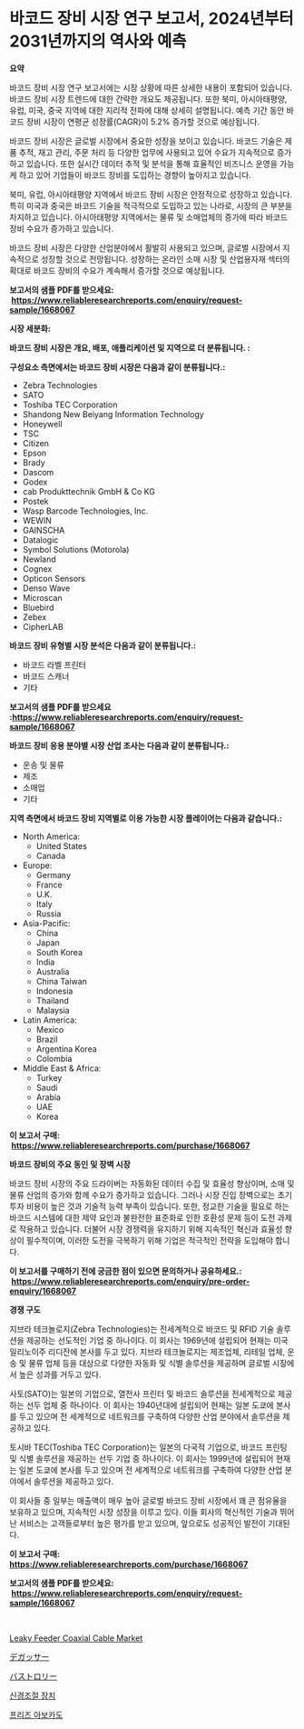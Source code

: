 <p><h1>바코드 장비 시장 연구 보고서, 2024년부터 2031년까지의 역사와 예측</h1></p><p><strong>요약</strong></p>
<p><p>바코드 장비 시장 연구 보고서에는 시장 상황에 따른 상세한 내용이 포함되어 있습니다. 바코드 장비 시장 트렌드에 대한 간략한 개요도 제공됩니다. 또한 북미, 아시아태평양, 유럽, 미국, 중국 지역에 대한 지리적 전파에 대해 상세히 설명됩니다. 예측 기간 동안 바코드 장비 시장이 연평균 성장률(CAGR)이 5.2% 증가할 것으로 예상됩니다.</p><p>바코드 장비 시장은 글로벌 시장에서 중요한 성장을 보이고 있습니다. 바코드 기술은 제품 추적, 재고 관리, 주문 처리 등 다양한 업무에 사용되고 있어 수요가 지속적으로 증가하고 있습니다. 또한 실시간 데이터 추적 및 분석을 통해 효율적인 비즈니스 운영을 가능케 하고 있어 기업들이 바코드 장비를 도입하는 경향이 높아지고 있습니다.</p><p>북미, 유럽, 아시아태평양 지역에서 바코드 장비 시장은 안정적으로 성장하고 있습니다. 특히 미국과 중국은 바코드 기술을 적극적으로 도입하고 있는 나라로, 시장의 큰 부분을 차지하고 있습니다. 아시아태평양 지역에서는 물류 및 소매업체의 증가에 따라 바코드 장비 수요가 증가하고 있습니다.</p><p>바코드 장비 시장은 다양한 산업분야에서 활발히 사용되고 있으며, 글로벌 시장에서 지속적으로 성장할 것으로 전망됩니다. 성장하는 온라인 소매 시장 및 산업용자재 섹터의 확대로 바코드 장비의 수요가 계속해서 증가할 것으로 예상됩니다.</p></p>
<p><strong>보고서의 샘플 PDF를 받으세요: &nbsp;<a href="https://www.reliableresearchreports.com/enquiry/request-sample/1668067">https://www.reliableresearchreports.com/enquiry/request-sample/1668067</a></strong></p>
<p><strong>시장 세분화:</strong></p>
<p><strong> 바코드 장비 시장은 개요, 배포, 애플리케이션 및 지역으로 더 분류됩니다. :</strong></p>
<p><strong>구성요소 측면에서는 바코드 장비 시장은 다음과 같이 분류됩니다.:</strong></p>
<p><ul><li>Zebra Technologies</li><li>SATO</li><li>Toshiba TEC Corporation</li><li>Shandong New Beiyang Information Technology</li><li>Honeywell</li><li>TSC</li><li>Citizen</li><li>Epson</li><li>Brady</li><li>Dascom</li><li>Godex</li><li>cab Produkttechnik GmbH & Co KG</li><li>Postek</li><li>Wasp Barcode Technologies, Inc.</li><li>WEWIN</li><li>GAINSCHA</li><li>Datalogic</li><li>Symbol Solutions (Motorola)</li><li>Newland</li><li>Cognex</li><li>Opticon Sensors</li><li>Denso Wave</li><li>Microscan</li><li>Bluebird</li><li>Zebex</li><li>CipherLAB</li></ul></p>
<p><strong> 바코드 장비 유형별 시장 분석은 다음과 같이 분류됩니다.:</strong></p>
<p><ul><li>바코드 라벨 프린터</li><li>바코드 스캐너</li><li>기타</li></ul></p>
<p><strong>보고서의 샘플 PDF를 받으세요 :<a href="https://www.reliableresearchreports.com/enquiry/request-sample/1668067">https://www.reliableresearchreports.com/enquiry/request-sample/1668067</a></strong></p>
<p><strong> 바코드 장비 응용 분야별 시장 산업 조사는 다음과 같이 분류됩니다.:</strong></p>
<p><ul><li>운송 및 물류</li><li>제조</li><li>소매업</li><li>기타</li></ul></p>
<p><strong>지역 측면에서 바코드 장비 지역별로 이용 가능한 시장 플레이어는 다음과 같습니다.:</strong></p>
<p><ul>
    <li>
        North America:
        <ul>
            <li>United States</li>
            <li>Canada</li>
        </ul>
    </li>
    <li>
        Europe:
        <ul>
            <li>Germany</li>
            <li>France</li>
            <li>U.K.</li>
            <li>Italy</li>
            <li>Russia</li>
        </ul>
    </li>
    <li>
        Asia-Pacific:
        <ul>
            <li>China</li>
            <li>Japan</li>
            <li>South Korea</li>
            <li>India</li>
            <li>Australia</li>
            <li>China Taiwan</li>
            <li>Indonesia</li>
            <li>Thailand</li>
            <li>Malaysia</li>
        </ul>
    </li>
    <li>
        Latin America:
        <ul>
            <li>Mexico</li>
            <li>Brazil</li>
            <li>Argentina Korea</li>
            <li>Colombia</li>
        </ul>
    </li>
    <li>
        Middle East & Africa:
        <ul>
            <li>Turkey</li>
            <li>Saudi</li>
            <li>Arabia</li>
            <li>UAE</li>
            <li>Korea</li>
        </ul>
    </li>
    </ul></p>
<p><strong>이 보고서 구매: &nbsp;<a href="https://www.reliableresearchreports.com/purchase/1668067">https://www.reliableresearchreports.com/purchase/1668067</a></strong></p>
<p><strong>바코드 장비의 주요 동인 및 장벽 시장</strong></p>
<p><p>바코드 장비 시장의 주요 드라이버는 자동화된 데이터 수집 및 효율성 향상이며, 소매 및 물류 산업의 증가와 함께 수요가 증가하고 있습니다. 그러나 시장 진입 장벽으로는 초기 투자 비용이 높은 것과 기술적 능력 부족이 있습니다. 또한, 정교한 기술을 필요로 하는 바코드 시스템에 대한 제약 요인과 불완전한 표준화로 인한 호환성 문제 등이 도전 과제로 작용하고 있습니다. 더불어 시장 경쟁력을 유지하기 위해 지속적인 혁신과 효율성 향상이 필수적이며, 이러한 도전을 극복하기 위해 기업은 적극적인 전략을 도입해야 합니다.</p></p>
<p><strong>이 보고서를 구매하기 전에 궁금한 점이 있으면 문의하거나 공유하세요.: &nbsp;<a href="https://www.reliableresearchreports.com/enquiry/pre-order-enquiry/1668067">https://www.reliableresearchreports.com/enquiry/pre-order-enquiry/1668067</a></strong></p>
<p><strong>경쟁 구도</strong></p>
<p><p>지브라 테크놀로지(Zebra Technologies)는 전세계적으로 바코드 및 RFID 기술 솔루션을 제공하는 선도적인 기업 중 하나이다. 이 회사는 1969년에 설립되어 현재는 미국 일리노이주 리디잔에 본사를 두고 있다. 지브라 테크놀로지는 제조업체, 리테일 업체, 운송 및 물류 업체 등을 대상으로 다양한 자동화 및 식별 솔루션을 제공하며 글로벌 시장에서 높은 성과를 거두고 있다.</p><p>사토(SATO)는 일본의 기업으로, 열전사 프린터 및 바코드 솔루션을 전세계적으로 제공하는 선두 업체 중 하나이다. 이 회사는 1940년대에 설립되어 현재는 일본 도쿄에 본사를 두고 있으며 전 세계적으로 네트워크를 구축하여 다양한 산업 분야에서 솔루션을 제공하고 있다.</p><p>토시바 TEC(Toshiba TEC Corporation)는 일본의 다국적 기업으로, 바코드 프린팅 및 식별 솔루션을 제공하는 선두 기업 중 하나이다. 이 회사는 1999년에 설립되어 현재는 일본 도쿄에 본사를 두고 있으며 전 세계적으로 네트워크를 구축하여 다양한 산업 분야에서 솔루션을 제공하고 있다.</p><p>이 회사들 중 일부는 매출액이 매우 높아 글로벌 바코드 장비 시장에서 꽤 큰 점유율을 보유하고 있으며, 지속적인 시장 성장을 이루고 있다. 이들 회사의 혁신적인 기술과 뛰어난 서비스는 고객들로부터 높은 평가를 받고 있으며, 앞으로도 성공적인 발전이 기대된다.</p></p>
<p><strong>이 보고서 구매: &nbsp; <a href="https://www.reliableresearchreports.com/purchase/1668067">https://www.reliableresearchreports.com/purchase/1668067</a></strong></p>
<p><strong>보고서의 샘플 PDF를 받으세요: &nbsp;<a href="https://www.reliableresearchreports.com/enquiry/request-sample/1668067">https://www.reliableresearchreports.com/enquiry/request-sample/1668067</a></strong><strong></strong></p>
<p>&nbsp;</p>
<p><p><a href="https://github.com/jj19131/Market-Research-Report-List-2/blob/main/leaky-feeder-coaxial-cable-market.md">Leaky Feeder Coaxial Cable Market</a></p><p><a href="https://github.com/EthanMorar2011/Market-Research-Report-List-1/blob/main/824933716342.md">デガッサー</a></p><p><a href="https://github.com/dzy793153605/Market-Research-Report-List-1/blob/main/245280016341.md">バストロリー</a></p><p><a href="https://medium.com/@sheldondtickinson9867/%EC%8B%A0%EA%B2%BD%EB%AA%A8%EB%93%88%EB%A0%88%EC%9D%B4%EC%85%98-%EC%9E%A5%EC%B9%98-%EC%8B%9C%EC%9E%A5-%EC%8B%9C%EC%9E%A5-cagr-%EC%8B%9C%EC%9E%A5-%ED%8A%B8%EB%A0%8C%EB%93%9C-%EB%B0%8F-%EC%84%B1%EC%9E%A5-%EC%A0%84%EB%9E%B5%EC%97%90-%EB%8C%80%ED%95%9C-%ED%86%B5%EC%B0%B0%EB%A0%A5-efb37999d563">신경조절 장치</a></p><p><a href="https://github.com/WilburKihn5676/Market-Research-Report-List-1/blob/main/940426315227.md">프리즈 아보카도</a></p></p>